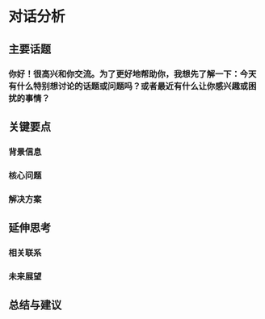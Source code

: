 # 对话分析
## 主要话题
### 你好！很高兴和你交流。为了更好地帮助你，我想先了解一下：今天有什么特别想讨论的话题或问题吗？或者最近有什么让你感兴趣或困扰的事情？
## 关键要点
### 背景信息
### 核心问题
### 解决方案
## 延伸思考
### 相关联系
### 未来展望
## 总结与建议